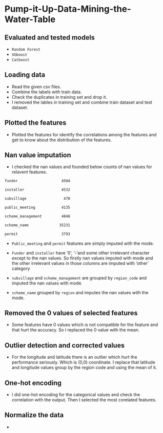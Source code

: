 # Pump-it-Up-Data-Mining-the-Water-Table

## Evaluated and tested models

* `Random Forest`
* `XGboost`
* `Catboost `

## Loading data

* Read the given csv files.
* Combine the labels with train data.
* Check the duplicates in training set and drop it.
* I removed the lables in training set and combine train dataset and test dataset.


## Plotted the features

* Plotted the features for identify the correlations among the features and get to know about the distribution of the features.

## Nan value imputation

* I checked the nan values and founded below counts of nan values for relavent features.

```sh
funder                    4504

installer                 4532

subvillage                 470

public_meeting            4135

scheme_management         4846

scheme_name              35231

permit                    3793
```

*	`Public_meeting` and `permit` features are simply imputed with the mode.

*	`Funder` and `installer` have ‘0’, ‘-‘and some other irrelevant character except to the nan values. So firstly nan values imputed with mode and the other irrelevant values in those columns are imputed with ‘other’ category

*	`subvillage` and `scheme_management` are grouped by `region_code` and imputed the nan values with mode.

*	`scheme_name` grouped by `region` and imputes the nan values with the mode.

<!-- ![PopCritic Search](https://raw.githubusercontent.com/theabbie/PopCritic/master/Images/review.JPG) -->


## Removed the 0 values of selected features 

* Some features have 0 values which is not compatible for the feature and that hurt the accuracy. So I replaced the 0 value with the mean.

## Outlier detection and corrected values 

*	For the longitude and latitude there is an outlier which hurt the performance seriously. Which is (0,0) coordinate. I replace that latitude and longitude values group by the region code and using the mean of it.


## One-hot encoding

* I did one-hot encoding for the categorical values and check the correlation with the output. Then I selected the most corelated features.

## Normalize the data

* 
